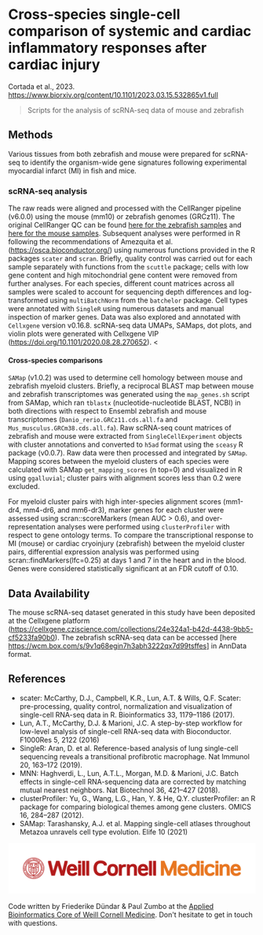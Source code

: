 # Cross-species single-cell comparison of systemic and cardiac inflammatory responses after cardiac injury

Cortada et al., 2023. <https://www.biorxiv.org/content/10.1101/2023.03.15.532865v1.full>

>Scripts for the analysis of scRNA-seq data of mouse and zebrafish 


## Methods

Various tissues from both zebrafish and mouse were prepared for scRNA-seq to identify the organism-wide gene signatures following experimental myocardial infarct (MI) in fish and mice.

### scRNA-seq analysis

The raw reads were aligned and processed with the CellRanger pipeline (v6.0.0) using the mouse (mm10) or zebrafish genomes (GRCz11).
The original CellRanger QC can be found [here for the zebrafish samples](https://wcm.box.com/s/del7n4aylewur3ucz5478chvkok1r7nf) and [here for the mouse samples](https://wcm.box.com/s/a560b0lgmegfs03bbqxsgsdi74aaijut).
Subsequent analyses were performed in R following the recommendations of Amezquita et al. (<https://osca.bioconductor.org/>) using numerous functions provided in the R packages  `scater` and `scran`. 
Briefly, quality control was carried out for each sample separately with functions from the `scuttle` package; cells with low gene content and high mitochondrial gene content were removed from further analyses.
For each species, different count matrices across all samples were scaled to account for sequencing depth differences and log-transformed using `multiBatchNorm` from the `batchelor` package. Cell types were annotated with `SingleR` using numerous datasets and manual inspection of marker genes.
Data was also explored and annotated with `Cellxgene` version v0.16.8. 
scRNA-seq data UMAPs, SAMaps, dot plots, and violin plots were generated with Cellxgene VIP (<https://doi.org/10.1101/2020.08.28.270652>).
<
#### Cross-species comparisons

`SAMap` (v1.0.2) was used to determine cell homology between mouse and zebrafish myeloid clusters.
Briefly, a reciprocal BLAST map between mouse and zebrafish transcriptomes was generated using the `map_genes.sh` script from SAMap, which ran `tblastx` (nucleotide-nucleotide BLAST, NCBI) in both directions with respect to Ensembl zebrafish and mouse transcriptomes (`Danio_rerio.GRCz11.cds.all.fa` and `Mus_musculus.GRCm38.cds.all.fa`).
Raw scRNA-seq count matrices of zebrafish and mouse were extracted from `SingleCellExperiment` objects with cluster annotations and converted to `h5ad` format using the `sceasy` R package (v0.0.7). Raw data were then processed and integrated by `SAMap`. Mapping scores between the myeloid clusters of each species were calculated with SAMap `get_mapping_scores` (n top=0) and visualized in R using `ggalluvial`; cluster pairs with alignment scores less than 0.2 were excluded.

For myeloid cluster pairs with high inter-species alignment scores (mm1-dr4, mm4-dr6, and mm6-dr3), marker genes for each cluster were assessed using scran::scoreMarkers (mean AUC > 0.6), and over-representation analyses were performed using `clusterProfiler` with respect to gene ontology terms. To compare the transcriptional response to MI (mouse) or cardiac cryoinjury (zebrafish) between the myeloid cluster pairs, differential expression analysis was performed using scran::findMarkers(lfc=0.25) at days 1 and 7 in the heart and in the blood. Genes were considered statistically significant at an FDR cutoff of 0.10.

## Data Availability

The mouse scRNA-seq dataset generated in this study have been deposited at the Cellxgene platform (https://cellxgene.cziscience.com/collections/24e324a1-b42d-4438-9bb5-cf5233fa90b0).  The zebrafish scRNA-seq data can be accessed [here https://wcm.box.com/s/9v1q68egin7h3abh3222qx7d99tsffes] in AnnData format.

## References

* scater: McCarthy, D.J., Campbell, K.R., Lun, A.T. & Wills, Q.F. Scater: pre-processing, quality control, normalization and visualization of single-cell RNA-seq data in R. Bioinformatics 33, 1179–1186 (2017).
* Lun, A.T., McCarthy, D.J. & Marioni, J.C. A step-by-step workflow for low-level analysis of single-cell RNA-seq data with Bioconductor. F1000Res 5, 2122 (2016)
* SingleR: Aran, D. et al. Reference-based analysis of lung single-cell sequencing reveals a transitional profibrotic macrophage. Nat Immunol 20, 163–172 (2019).
* MNN: Haghverdi, L., Lun, A.T.L., Morgan, M.D. & Marioni, J.C. Batch effects in single-cell RNA-sequencing data are corrected by matching mutual nearest neighbors. Nat Biotechnol 36, 421–427 (2018).
* clusterProfiler: Yu, G., Wang, L.G., Han, Y. & He, Q.Y. clusterProfiler: an R package for comparing biological themes among gene clusters. OMICS 16, 284–287 (2012).
* SAMap: Tarashansky, A.J. et al. Mapping single-cell atlases throughout Metazoa unravels cell type evolution. Elife 10 (2021)


![](https://github.com/abcwcm/CZI_MI_mouseZebrafish/blob/e3d9a64746b538e4e628caf241956a035255791a/WCM_MB_LOGO_HZSS1L_CLR_RGB.png)

Code written by Friederike Dündar & Paul Zumbo at the [Applied Bioinformatics Core of Weill Cornell Medicine](https://abc.med.cornell.edu). Don't hesitate to get in touch with questions.
